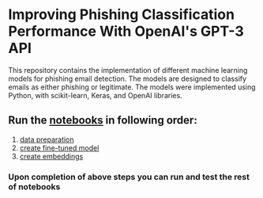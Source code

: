 # Improving Phishing Classification Performance With OpenAI's GPT-3 API

This repository contains the implementation of different machine learning models for phishing email detection. The models are designed to classify emails as either phishing or legitimate. The models were implemented using Python, with scikit-learn, Keras, and OpenAI libraries.

## Run the [notebooks](https://github.com/mikdrob/PhishingEmailMLModel/tree/main/jupiter/notebook) in following order:

1. [data preparation](https://github.com/mikdrob/PhishingEmailMLModel/blob/main/jupiter/notebook/data_preparation.ipynb)
2. [create fine-tuned model](https://github.com/mikdrob/PhishingEmailMLModel/blob/main/jupiter/notebook/fine_tuning_create.ipynb)
3. [create embeddings](https://github.com/mikdrob/PhishingEmailMLModel/blob/main/jupiter/notebook/embeddings_create.ipynb)

### Upon completion of above steps you can run and test the rest of notebooks

